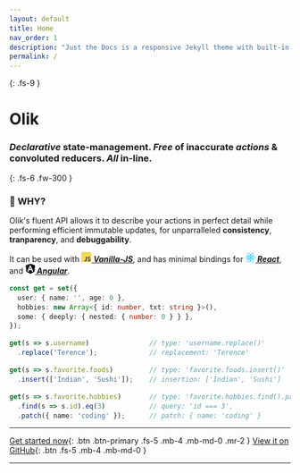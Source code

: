 ```yaml
---
layout: default
title: Home
nav_order: 1
description: "Just the Docs is a responsive Jekyll theme with built-in search that is easily customizable and hosted on GitHub Pages."
permalink: /
---
```

{: .fs-9 }
# Olik

### *Declarative* state-management. *Free* of inaccurate *actions* & convoluted reducers. *All* in-line.
{: .fs-6 .fw-300 }
### 🎨 **WHY?**
Olik's fluent API allows it to describe your actions in perfect detail while performing efficient immutable updates, for unparralleled **consistency**, **tranparency**, and **debuggability**.

It can be used with ***[![](/assets/images/javascript.png)&nbsp;Vanilla-JS](./docs/vanilla-js)***, and has minimal bindings for ***[![](/assets/images/react.png)&nbsp;React](./docs/react)***, and ***[![](/assets/images/angular.png)&nbsp;Angular](./docs/angular)***.  


```ts
const get = set({
  user: { name: '', age: 0 },
  hobbies: new Array<{ id: number, txt: string }>(),
  some: { deeply: { nested: { number: 0 } } },
});
```
```ts
get(s => s.username)               // type: 'username.replace()'
  .replace('Terence');             // replacement: 'Terence'
```
```ts
get(s => s.favorite.foods)         // type: 'favorite.foods.insert()'
  .insert(['Indian', 'Sushi']);    // insertion: ['Indian', 'Sushi']
```
```ts
get(s => s.favorite.hobbies)       // type: 'favorite.hobbies.find().patch()'
  .find(s => s.id).eq(3)           // query: 'id === 3',
  .patch({ name: 'coding' });      // patch: { name: 'coding' }
```
---

[Get started now](#getting-started){: .btn .btn-primary .fs-5 .mb-4 .mb-md-0 .mr-2 } [View it on GitHub](https://github.com/memeplexx/olik){: .btn .fs-5 .mb-4 .mb-md-0 }

---
